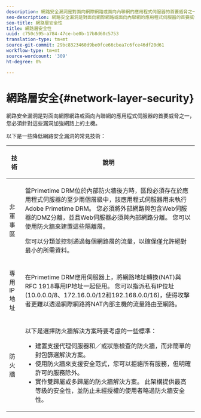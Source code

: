 ```yaml
---
description: 網路安全漏洞是對面向網際網路或面向內聯網的應用程式伺服器的首要威脅之一，您必須針對這些漏洞加強網路上的主機。
seo-description: 網路安全漏洞是對面向網際網路或面向內聯網的應用程式伺服器的首要威脅之一，您必須針對這些漏洞加強網路上的主機。
seo-title: 網路層安全性
title: 網路層安全性
uuid: c750c595-a784-47ce-be0b-17b8d60c5753
translation-type: tm+mt
source-git-commit: 29bc8323460d9be0fce66cbea7c6fce46df20d61
workflow-type: tm+mt
source-wordcount: '309'
ht-degree: 0%

---
```



# 網路層安全{#network-layer-security}

網路安全漏洞是對面向網際網路或面向內聯網的應用程式伺服器的首要威脅之一，您必須針對這些漏洞加強網路上的主機。

以下是一些降低網路安全漏洞的常見技術：

<table frame="all" colsep="1" rowsep="1" class="+ topic/table adobe-d/table " id="table_djf_lhz_n4"> 
 <thead class="- topic/thead "> 
  <tr rowsep="1" class="- topic/row "> 
   <th colname="1" class="- topic/entry entry"> <p class="- topic/p ">技術 </p> </th> 
   <th colname="2" class="- topic/entry entry"> <p class="- topic/p ">說明 </p> </th> 
  </tr> 
 </thead>
 <tbody class="- topic/tbody "> 
  <tr rowsep="1" class="- topic/row "> 
   <td colname="1" class="- topic/entry "> <p class="- topic/p ">非軍事區 </p> </td> 
   <td colname="2" class="- topic/entry "> <p class="- topic/p ">當Primetime DRM位於內部防火牆後方時，區段必須存在於應用程式伺服器的至少兩個層級中，該應用程式伺服器用來執行Adobe Primetime DRM。 您必須將外部網路與包含Web伺服器的DMZ分離，並且Web伺服器必須與內部網路分離。 您可以使用防火牆來建置這些隔離層。 </p> <p>您可以分類並控制通過每個網路層的流量，以確保僅允許絕對最小的所需資料。 </p> </td> 
  </tr> 
  <tr rowsep="1" class="- topic/row "> 
   <td colname="1" class="- topic/entry "> <p class="- topic/p ">專用IP地址 </p> </td> 
   <td colname="2" class="- topic/entry "> <p class="- topic/p ">在Primetime DRM應用伺服器上，將網路地址轉換(NAT)與RFC 1918專用IP地址一起使用。 您可以指派私有IP位址(10.0.0.0/8、172.16.0.0/12和192.168.0.0/16)，使得攻擊者更難以透過網際網路將NAT內部主機的流量路由至網路。 </p> </td> 
  </tr> 
  <tr rowsep="0" class="- topic/row "> 
   <td colname="1" class="- topic/entry "> <p class="- topic/p ">防火牆 </p> </td> 
   <td colname="2" class="- topic/entry "> <p class="- topic/p ">以下是選擇防火牆解決方案時要考慮的一些標準： </p> <p class="- topic/p "> 
     <ul class="- topic/ul " id="ul_wjf_lhz_n4"> 
      <li class="- topic/li " id="li_A620D0B635384590BA7804F9720D04D0">建置支援代理伺服器和／或狀態檢查的防火牆，而非簡單的封包篩選解決方案。 </li> 
      <li class="- topic/li " id="li_3E4F814A30C047539185C23F4F57C282">使用防火牆來支援安全范式，您可以拒絕所有服務，但明確許可的服務除外。 </li> 
      <li class="- topic/li " id="li_96160B3F14C4425397F017AF93FABE32">實作雙歸屬或多歸屬的防火牆解決方案。 此架構提供最高等級的安全性，並防止未經授權的使用者略過防火牆安全性。 </li> 
     </ul> </p> </td> 
  </tr> 
 </tbody> 
</table>

